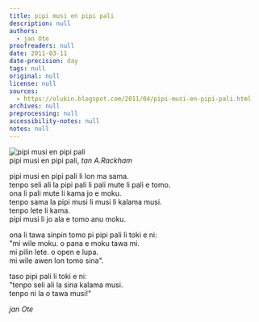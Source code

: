 ```yaml
---
title: pipi musi en pipi pali
description: null
authors:
  - jan Ote
proofreaders: null
date: 2011-03-11
date-precision: day
tags: null
original: null
license: null
sources:
  - https://olukin.blogspot.com/2011/04/pipi-musi-en-pipi-pali.html
archives: null
preprocessing: null
accessibility-notes: null
notes: null
---
```


![pipi musi en pipi pali](https://blogger.googleusercontent.com/img/b/R29vZ2xl/AVvXsEgHtfrvxTP5Kp5vOfOudxT2gZeFwjVCpzrW1Lz-nzqdi0HEjql7SurHEqbZ2HY19oTw-mwhHgWqTC3rm5XThCgZwdBWVz-8kpLGxVZQDgSJM6hvXV1PREPxjro1DhrQ4rBPFwKwSi_V0_Tx/s320/pipi-musi.png)  \
pipi musi en pipi pali, *tan A.Rackham*

pipi musi en pipi pali li lon ma sama.  \
tenpo seli ali la pipi pali li pali mute li pali e tomo.  \
ona li pali mute li kama jo e moku.  \
tenpo sama la pipi musi li musi li kalama musi.  \
tenpo lete li kama.  \
pipi musi li jo ala e tomo anu moku.

ona li tawa sinpin tomo pi pipi pali li toki e ni:  \
  "mi wile moku. o pana e moku tawa mi.  \
  mi pilin lete. o open e lupa.  \
  mi wile awen lon tomo sina".

taso pipi pali li toki e ni:  \
  "tenpo seli ali la sina kalama musi.  \
  tenpo ni la o tawa musi!"

*jan Ote*
